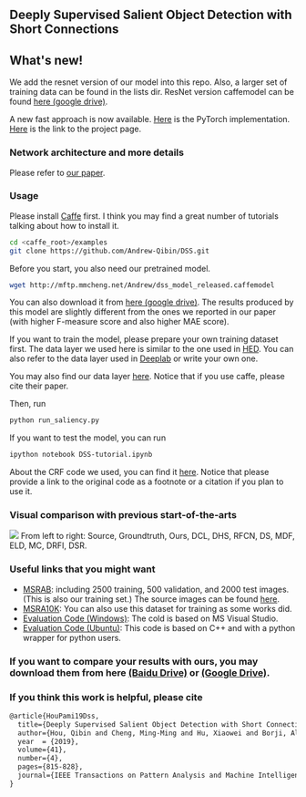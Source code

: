 ## Deeply Supervised Salient Object Detection with Short Connections

## What's new!
We add the resnet version of our model into this repo. Also, a larger set of training data can be found in the
lists dir. ResNet version caffemodel can be found [here (google drive)](https://drive.google.com/open?id=1psapbqiKkVQQNL_uUC9Mv2Hfio5m0TKS).

A new fast approach is now available. [Here](https://github.com/Andrew-Qibin/PoolNet) is the PyTorch implementation.
[Here](https://mmcheng.net/poolnet/) is the link to the project page.

### Network architecture and more details
Please refer to [our paper](https://arxiv.org/abs/1611.04849).

### Usage
Please install [Caffe](https://github.com/BVLC/caffe) first. I think you may find a great number of tutorials talking about how to install it.
```bash
cd <caffe_root>/examples
git clone https://github.com/Andrew-Qibin/DSS.git
```
Before you start, you also need our pretrained model.
```bash
wget http://mftp.mmcheng.net/Andrew/dss_model_released.caffemodel
```
You can also download it from [here (google drive)](https://drive.google.com/file/d/0B21WWgRw0U1uMFVKN3NPT0VHMW8/view?usp=sharing). The results produced by this model are slightly different from the ones we reported in our paper (with higher F-measure score and also higher MAE score).


If you want to train the model, please prepare your own training dataset first. The data layer we used here is similar to the one used in [HED](https://github.com/s9xie/hed). You can also refer to the data layer used in [Deeplab](https://bitbucket.org/aquariusjay/deeplab-public-ver2) or write your own one. 

You may also find our data layer [here](https://github.com/Andrew-Qibin/caffe_dss). Notice that if you use caffe, please cite their paper.

Then, run
```bash
python run_saliency.py
```

If you want to test the model, you can run
```bash
ipython notebook DSS-tutorial.ipynb
```  

About the CRF code we used, you can find it [here](https://github.com/Andrew-Qibin/dss_crf). Notice that please provide a link to the original code as a footnote or a citation if you plan to use it.

### Visual comparison with previous start-of-the-arts
![](https://github.com/Andrew-Qibin/DSS/blob/master/Compares.png)
From left to right: Source, Groundtruth, Ours, DCL, DHS, RFCN, DS, MDF, ELD, MC, DRFI, DSR.

### Useful links that you might want
* [MSRAB](https://people.cs.umass.edu/~hzjiang/drfi/index.html): including 2500 training, 500 validation, and 2000 test images. (This is also our training set.) The source images can be found [here](http://mmcheng.net/msra10k/).
* [MSRA10K](http://mmcheng.net/msra10k/): You can also use this dataset for training as some works did.
* [Evaluation Code (Windows)](https://github.com/MingMingCheng/CmCode/tree/master/CmLib/Illustration): The cold is based on MS Visual Studio.
* [Evaluation Code (Ubuntu)](https://github.com/Andrew-Qibin/SalMetric): This code is based on C++ and with a python wrapper for python users.

### If you want to compare your results with ours, you may download them from here [(Baidu Drive)](https://pan.baidu.com/s/1o8r90Ga) or [(Google Drive)](https://drive.google.com/open?id=1ppil6z-JzjMoSd4faZgAjTWT_Zya4td5).

### If you think this work is helpful, please cite
```latex
@article{HouPami19Dss,
  title={Deeply Supervised Salient Object Detection with Short Connections},
  author={Hou, Qibin and Cheng, Ming-Ming and Hu, Xiaowei and Borji, Ali and Tu, Zhuowen and Torr, Philip},
  year  = {2019},
  volume={41}, 
  number={4}, 
  pages={815-828}, 
  journal={IEEE Transactions on Pattern Analysis and Machine Intelligence}
}

```
